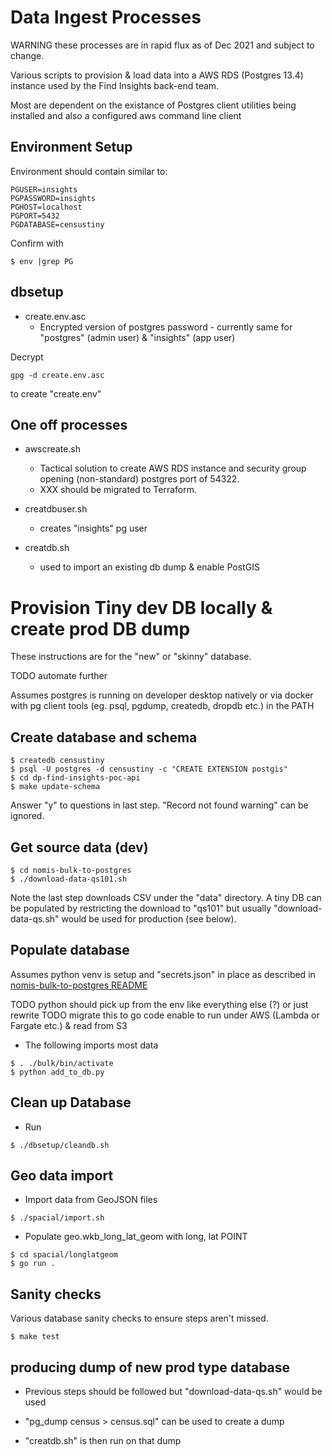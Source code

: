# Data Ingest Processes

WARNING these processes are in rapid flux as of Dec 2021 and subject to change.

Various scripts to provision & load data into a AWS RDS (Postgres 13.4)
instance used by the Find Insights back-end team.

Most are dependent on the existance of Postgres client utilities being
installed and also a configured aws command line client


## Environment Setup

Environment should contain similar to:

```
PGUSER=insights
PGPASSWORD=insights
PGHOST=localhost
PGPORT=5432
PGDATABASE=censustiny
```

Confirm with 

```
$ env |grep PG
```

## dbsetup

* create.env.asc
  * Encrypted version of postgres password - currently same for "postgres" (admin
user) & "insights" (app user)

Decrypt
```
gpg -d create.env.asc
```

to create "create.env"

## One off processes
* awscreate.sh
  * Tactical solution to create AWS RDS instance and security group opening (non-standard) postgres port of 54322.
  * XXX should be migrated to Terraform.

* creatdbuser.sh
  * creates "insights" pg user

* creatdb.sh
  * used to import an existing db dump & enable PostGIS

# Provision Tiny dev DB locally & create prod DB dump

These instructions are for the "new" or "skinny" database.

TODO automate further

Assumes postgres is running on developer desktop natively or via docker with pg
client tools (eg. psql, pgdump, createdb, dropdb etc.) in the PATH


## Create database and schema

```
$ createdb censustiny
$ psql -U postgres -d censustiny -c "CREATE EXTENSION postgis"
$ cd dp-find-insights-poc-api
$ make update-schema
```

Answer "y" to questions in last step. "Record not found warning" can be
ignored.

## Get source data (dev)

```
$ cd nomis-bulk-to-postgres
$ ./download-data-qs101.sh
```

Note the last step downloads CSV under the "data" directory.  A tiny DB can be
populated by restricting the download to "qs101" but usually
"download-data-qs.sh" would be used for production (see below).

## Populate database

Assumes python venv is setup and "secrets.json" in place as described in [nomis-bulk-to-postgres README](https://github.com/ONSdigital/nomis-bulk-to-postgres/blob/main/README.md)

TODO python should pick up from the env like everything else (?) or just rewrite
TODO migrate this to go code enable to run under AWS (Lambda or Fargate etc.) &
read from S3

* The following imports most data

```
$ . ./bulk/bin/activate
$ python add_to_db.py
```

## Clean up Database

*  Run 
```
$ ./dbsetup/cleandb.sh 
 ```

## Geo data import

* Import data from GeoJSON files

```
$ ./spacial/import.sh
```
* Populate geo.wkb_long_lat_geom with long, lat POINT

```
$ cd spacial/longlatgeom
$ go run .
```

## Sanity checks

Various database sanity checks to ensure steps aren't missed.

```
$ make test
```

## producing dump of new prod type database

* Previous steps should be followed but "download-data-qs.sh" would be used

* "pg_dump census > census.sql" can be used to create a dump

* "creatdb.sh" is then run on that dump
